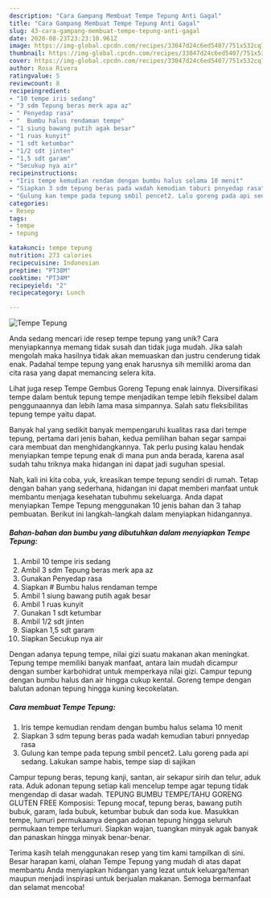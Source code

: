```yaml
---
description: "Cara Gampang Membuat Tempe Tepung Anti Gagal"
title: "Cara Gampang Membuat Tempe Tepung Anti Gagal"
slug: 43-cara-gampang-membuat-tempe-tepung-anti-gagal
date: 2020-08-23T23:23:10.961Z
image: https://img-global.cpcdn.com/recipes/33047d24c6ed5407/751x532cq70/tempe-tepung-foto-resep-utama.jpg
thumbnail: https://img-global.cpcdn.com/recipes/33047d24c6ed5407/751x532cq70/tempe-tepung-foto-resep-utama.jpg
cover: https://img-global.cpcdn.com/recipes/33047d24c6ed5407/751x532cq70/tempe-tepung-foto-resep-utama.jpg
author: Rosa Rivera
ratingvalue: 5
reviewcount: 8
recipeingredient:
- "10 tempe iris sedang"
- "3 sdm Tepung beras merk apa az"
- " Penyedap rasa"
- "  Bumbu halus rendaman tempe"
- "1 siung bawang putih agak besar"
- "1 ruas kunyit"
- "1 sdt ketumbar"
- "1/2 sdt jinten"
- "1,5 sdt garam"
- "Secukup nya air"
recipeinstructions:
- "Iris tempe kemudian rendam dengan bumbu halus selama 10 menit"
- "Siapkan 3 sdm tepung beras pada wadah kemudian taburi pnnyedap rasa"
- "Gulung kan tempe pada tepung smbil pencet2. Lalu goreng pada api sedang. Lakukan sampe habis, tempe siap di sajikan"
categories:
- Resep
tags:
- tempe
- tepung

katakunci: tempe tepung 
nutrition: 273 calories
recipecuisine: Indonesian
preptime: "PT38M"
cooktime: "PT34M"
recipeyield: "2"
recipecategory: Lunch

---
```



![Tempe Tepung](https://img-global.cpcdn.com/recipes/33047d24c6ed5407/751x532cq70/tempe-tepung-foto-resep-utama.jpg)

Anda sedang mencari ide resep tempe tepung yang unik? Cara menyiapkannya memang tidak susah dan tidak juga mudah. Jika salah mengolah maka hasilnya tidak akan memuaskan dan justru cenderung tidak enak. Padahal tempe tepung yang enak harusnya sih memiliki aroma dan cita rasa yang dapat memancing selera kita.

Lihat juga resep Tempe Gembus Goreng Tepung enak lainnya. Diversifikasi tempe dalam bentuk tepung tempe menjadikan tempe lebih fleksibel dalam penggunaannya dan lebih lama masa simpannya. Salah satu fleksibilitas tepung tempe yaitu dapat.

Banyak hal yang sedikit banyak mempengaruhi kualitas rasa dari tempe tepung, pertama dari jenis bahan, kedua pemilihan bahan segar sampai cara membuat dan menghidangkannya. Tak perlu pusing kalau hendak menyiapkan tempe tepung enak di mana pun anda berada, karena asal sudah tahu triknya maka hidangan ini dapat jadi suguhan spesial.


Nah, kali ini kita coba, yuk, kreasikan tempe tepung sendiri di rumah. Tetap dengan bahan yang sederhana, hidangan ini dapat memberi manfaat untuk membantu menjaga kesehatan tubuhmu sekeluarga. Anda dapat menyiapkan Tempe Tepung menggunakan 10 jenis bahan dan 3 tahap pembuatan. Berikut ini langkah-langkah dalam menyiapkan hidangannya.

<!--inarticleads1-->

##### Bahan-bahan dan bumbu yang dibutuhkan dalam menyiapkan Tempe Tepung:

1. Ambil 10 tempe iris sedang
1. Ambil 3 sdm Tepung beras merk apa az
1. Gunakan  Penyedap rasa
1. Siapkan  # Bumbu halus rendaman tempe
1. Ambil 1 siung bawang putih agak besar
1. Ambil 1 ruas kunyit
1. Gunakan 1 sdt ketumbar
1. Ambil 1/2 sdt jinten
1. Siapkan 1,5 sdt garam
1. Siapkan Secukup nya air


Dengan adanya tepung tempe, nilai gizi suatu makanan akan meningkat. Tepung tempe memiliki banyak manfaat, antara lain mudah dicampur dengan sumber karbohidrat untuk memperkaya nilai gizi. Campur tepung dengan bumbu halus dan air hingga cukup kental. Goreng tempe dengan balutan adonan tepung hingga kuning kecokelatan. 

<!--inarticleads2-->

##### Cara membuat Tempe Tepung:

1. Iris tempe kemudian rendam dengan bumbu halus selama 10 menit
1. Siapkan 3 sdm tepung beras pada wadah kemudian taburi pnnyedap rasa
1. Gulung kan tempe pada tepung smbil pencet2. Lalu goreng pada api sedang. Lakukan sampe habis, tempe siap di sajikan


Campur tepung beras, tepung kanji, santan, air sekapur sirih dan telur, aduk rata. Aduk adonan tepung setiap kali mencelup tempe agar tepung tidak mengendap di dasar wadah. TEPUNG BUMBU TEMPE/TAHU GORENG GLUTEN FREE Komposisi: Tepung mocaf, tepung beras, bawang putih bubuk, garam, lada bubuk, ketumbar bubuk dan soda kue. Masukkan tempe, lumuri permukaanya dengan adonan tepung hingga seluruh permukaan tempe terlumuri. Siapkan wajan, tuangkan minyak agak banyak dan panaskan hingga minyak benar-benar. 

Terima kasih telah menggunakan resep yang tim kami tampilkan di sini. Besar harapan kami, olahan Tempe Tepung yang mudah di atas dapat membantu Anda menyiapkan hidangan yang lezat untuk keluarga/teman maupun menjadi inspirasi untuk berjualan makanan. Semoga bermanfaat dan selamat mencoba!
